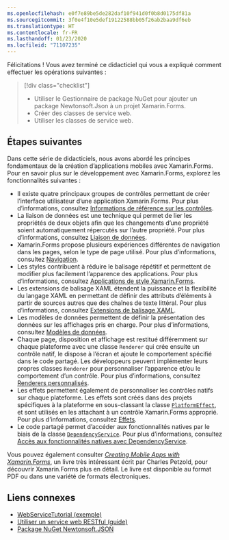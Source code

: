 ```yaml
---
ms.openlocfilehash: e0f7e89be5de282daf10f941d0f0b8d0175df81a
ms.sourcegitcommit: 3f0e4f10e5def19122588bb05f26ab2baa9df6eb
ms.translationtype: HT
ms.contentlocale: fr-FR
ms.lasthandoff: 01/23/2020
ms.locfileid: "71107235"
---
```

Félicitations ! Vous avez terminé ce didacticiel qui vous a expliqué comment effectuer les opérations suivantes :

> [!div class="checklist"]
>
> - Utiliser le Gestionnaire de package NuGet pour ajouter un package Newtonsoft.Json à un projet Xamarin.Forms.
> - Créer des classes de service web.
> - Utiliser les classes de service web.

## <a name="next-steps"></a>Étapes suivantes

Dans cette série de didacticiels, nous avons abordé les principes fondamentaux de la création d’applications mobiles avec Xamarin.Forms. Pour en savoir plus sur le développement avec Xamarin.Forms, explorez les fonctionnalités suivantes :

- Il existe quatre principaux groupes de contrôles permettant de créer l’interface utilisateur d’une application Xamarin.Forms. Pour plus d’informations, consultez [Informations de référence sur les contrôles](~/xamarin-forms/user-interface/controls/index.md).
- La liaison de données est une technique qui permet de lier les propriétés de deux objets afin que les changements d’une propriété soient automatiquement répercutés sur l’autre propriété. Pour plus d’informations, consultez [Liaison de données](~/xamarin-forms/app-fundamentals/data-binding/index.md).
- Xamarin.Forms propose plusieurs expériences différentes de navigation dans les pages, selon le type de page utilisé. Pour plus d’informations, consultez [Navigation](~/xamarin-forms/app-fundamentals/navigation/index.md).
- Les styles contribuent à réduire le balisage répétitif et permettent de modifier plus facilement l’apparence des applications. Pour plus d’informations, consultez [Applications de style Xamarin.Forms](~/xamarin-forms/user-interface/styles/index.md).
- Les extensions de balisage XAML étendent la puissance et la flexibilité du langage XAML en permettant de définir des attributs d’éléments à partir de sources autres que des chaînes de texte littéral. Pour plus d’informations, consultez [Extensions de balisage XAML](~/xamarin-forms/xaml/markup-extensions/index.md).
- Les modèles de données permettent de définir la présentation des données sur les affichages pris en charge. Pour plus d’informations, consultez [Modèles de données](~/xamarin-forms/app-fundamentals/templates/data-templates/index.md).
- Chaque page, disposition et affichage est restitué différemment sur chaque plateforme avec une classe `Renderer` qui crée ensuite un contrôle natif, le dispose à l’écran et ajoute le comportement spécifié dans le code partagé. Les développeurs peuvent implémenter leurs propres classes `Renderer` pour personnaliser l’apparence et/ou le comportement d’un contrôle. Pour plus d’informations, consultez [Renderers personnalisés](~/xamarin-forms/app-fundamentals/custom-renderer/index.md).
- Les effets permettent également de personnaliser les contrôles natifs sur chaque plateforme. Les effets sont créés dans des projets spécifiques à la plateforme en sous-classant la classe [`PlatformEffect`](xref:Xamarin.Forms.PlatformEffect`2), et sont utilisés en les attachant à un contrôle Xamarin.Forms approprié. Pour plus d’informations, consultez [Effets](~/xamarin-forms/app-fundamentals/effects/index.md).
- Le code partagé permet d’accéder aux fonctionnalités natives par le biais de la classe [`DependencyService`](xref:Xamarin.Forms.DependencyService). Pour plus d’informations, consultez [Accès aux fonctionnalités natives avec DependencyService](~/xamarin-forms/app-fundamentals/dependency-service/index.md).

Vous pouvez également consulter [_Creating Mobile Apps with Xamarin.Forms_](~/xamarin-forms/creating-mobile-apps-xamarin-forms/index.md), un livre très intéressant écrit par Charles Petzold, pour découvrir Xamarin.Forms plus en détail. Le livre est disponible au format PDF ou dans une variété de formats électroniques.

## <a name="related-links"></a>Liens connexes

- [WebServiceTutorial (exemple)](https://docs.microsoft.com/samples/xamarin/xamarin-forms-samples/getstarted-tutorials-webservicetutorial/)
- [Utiliser un service web RESTful (guide)](~/xamarin-forms/data-cloud/web-services/rest.md)
- [Package NuGet Newtonsoft.JSON](https://www.nuget.org/packages/Newtonsoft.Json/)
